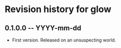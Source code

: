 # Revision history for glow

## 0.1.0.0  -- YYYY-mm-dd

* First version. Released on an unsuspecting world.
